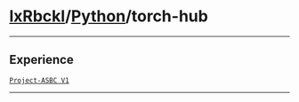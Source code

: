 # [lxRbckl](https://github.com/lxRbckl/lxRbckl/tree/main/README.md)/[Python](https://github.com/lxRbckl/lxRbckl/tree/main/Python)/torch-hub

---

## Experience
[`Project-ASBC V1`](https://github.com/lxRbckl/Project-ASBC/blob/V1/README.md)

---
